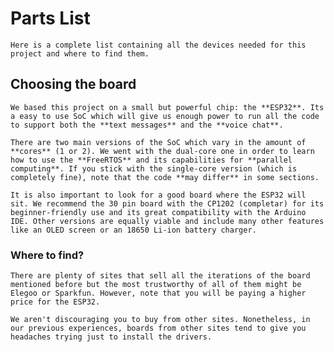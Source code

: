 # Parts List
	Here is a complete list containing all the devices needed for this project and where to find them.

## Choosing the board
	We based this project on a small but powerful chip: the **ESP32**. Its a easy to use SoC which will give us enough power to run all the code to support both the **text messages** and the **voice chat**.

	There are two main versions of the SoC which vary in the amount of **cores** (1 or 2). We went with the dual-core one in order to learn how to use the **FreeRTOS** and its capabilities for **parallel computing**. If you stick with the single-core version (which is completely fine), note that the code **may differ** in some sections.

	It is also important to look for a good board where the ESP32 will sit. We recommend the 30 pin board with the CP1202 (completar) for its beginner-friendly use and its great compatibility with the Arduino IDE. Other versions are equally viable and include many other features like an OLED screen or an 18650 Li-ion battery charger.

### Where to find?
	There are plenty of sites that sell all the iterations of the board mentioned before but the most trustworthy of all of them might be Elegoo or Sparkfun. However, note that you will be paying a higher price for the ESP32. 

	We aren't discouraging you to buy from other sites. Nonetheless, in our previous experiences, boards from other sites tend to give you headaches trying just to install the drivers.  
